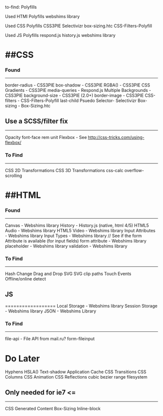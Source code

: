 to-find:
Polyfills

Used HTMl Polyfills
webshims library

Used CSS Polyfills
CSS3PIE
Selectivizr
box-sizing.htc
CSS-Filters-Polyfill

Used JS Polyfills
respond.js
history.js
webshims library


##CSS
=================

### Found
------------------
border-radius - CSS3PIE
box-shadow  - CSS3PIE
RGBA() - CSS3PIE
CSS Gradients - CSS3PIE
media-queries - Respond.js
Multiple Backgrounds - CSS3PIE
background-size - CSS3PIE (2.0+)
border-image - CSS3PIE
CSS-filters - CSS-Filters-Polyfill
last-child Psuedo Selector- Selectivizr
Box-sizing - Box-Sizing.htc

## Use a SCSS/filter fix
--------------------------
Opacity
font-face
rem unit
Flexbox - See http://css-tricks.com/using-flexbox/

### To Find
------------------
CSS 2D Transformations
CSS 3D Transformations
css-calc 
overflow-scrolling


##HTML
==================

### Found
------------------
Canvas - Webshims library
History - History.js (native, html 4/5)
HTML5 Audio - Webshims library
HTML5 Video - Webshims library
Input Attributes - Webshims library
Input Types - Webshims library
// See if the form Attribute is available (for input fields)
form attribute - Webshims library
placeholder - Webshims library
validation - Webshims library


### To Find
------------------
Hash Change
Drag and Drop
SVG
SVG clip paths
Touch Events
Offline/online detect

## JS
==================
Local Storage - Webshims library
Session Storage - Webshims library
JSON - Webshims Library

### To Find
------------------
file-api - File API from mail.ru?
form-fileinput

Do Later
==================
Hyphens
HSLA()
Text-shadow
Application Cache
CSS Transitions
CSS Columns
CSS Animation
CSS Reflections
cubic bezier range
filesystem

## Only needed for ie7 <=
--------------------------
CSS Generated Content
Box-Sizing
Inline-block
